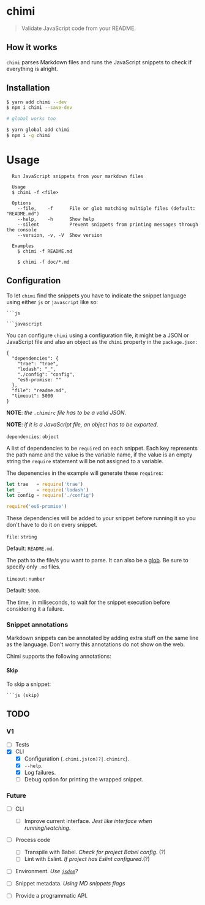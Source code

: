 # chimi

> Validate JavaScript code from your README.

## How it works

`chimi` parses Markdown files and runs the JavaScript snippets to check if everything is alright.

## Installation

```bash
$ yarn add chimi --dev
$ npm i chimi --save-dev

# global works too

$ yarn global add chimi
$ npm i -g chimi
```

# Usage

```
  Run JavaScript snippets from your markdown files

  Usage
  $ chimi -f <file>

  Options
    --file,    -f      File or glob matching multiple files (default: "README.md")
    --help,    -h      Show help
    --silent           Prevent snippets from printing messages through the console
    --version, -v, -V  Show version

  Examples
    $ chimi -f README.md

    $ chimi -f doc/*.md
```

## Configuration

To let `chimi` find the snippets you have to indicate the snippet language using either `js` or `javascript` like so:

```
```js
```

```
```javascript
```

You can configure `chimi` using a configuration file, it might be a JSON or JavaScript file and also an object as the `chimi` property in the `package.json`:

```
{
  "dependencies": {
    "trae": "trae",
    "lodash": "_",
    "./config": "config",
    "es6-promise: ""
  },
  "file": "readme.md",
  "timeout": 5000
}
```
**NOTE**: _the `.chimirc` file has to be a valid JSON_.

**NOTE**: _if it is a JavaScript file, an object has to be exported_.

`dependencies`: `object`

A list of dependencies to be `require`d on each snippet. Each key represents the path name and the value is the variable name, if the value is an empty string the `require` statement will be not assigned to a variable.

The depenencies in the example will generate these `require`s:
```js
let trae   = require('trae')
let _      = require('lodash')
let config = require('./config')

require('es6-promise')
```

These dependencies will be added to your snippet before running it so you don't have to do it on every snippet.

`file`: `string`

Default: `README.md`.

The path to the file/s you want to parse. It can also be a [glob](https://github.com/isaacs/node-glob#glob-primer). Be sure to specify only `.md` files.

`timeout`: `number`

Default: `5000`.

The time, in miliseconds, to wait for the snippet execution before considering it a failure.

### Snippet annotations

Markdown snippets can be annotated by adding extra stuff on the same line as the language. Don't worry this annotations do not show on the web.

Chimi supports the following annotations:

#### Skip

To skip a snippet:

```
```js (skip)
```

## TODO

### V1
- [ ] Tests
- [x] CLI
  - [x] Configuration (`.chimi.js(on)?|.chimirc`).
  - [x] `--help`.
  - [x] Log failures.
  - [ ] Debug option for printing the wrapped snippet.

### Future

- [ ] CLI
  - [ ] Improve current interface. _Jest like interface when running/watching_.
- [ ] Process code
  - [ ] Transpile with Babel. _Check for project Babel config_. (?)
  - [ ] Lint with Eslint. _If project has Eslint configured_.(?)
- [ ] Environment. _Use [`jsdom`](https://github.com/tmpvar/jsdom)_?
- [ ] Snippet metadata. _Using MD snippets flags_
- [ ] Provide a programmatic API.

